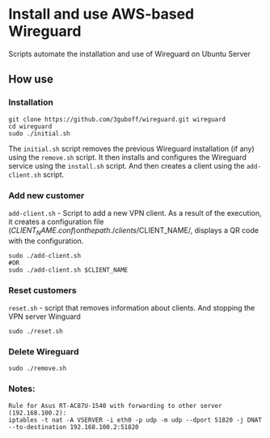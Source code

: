 # Install and use AWS-based Wireguard
Scripts automate the installation and use of Wireguard on Ubuntu Server

## How use

### Installation
```
git clone https://github.com/3guboff/wireguard.git wireguard
cd wireguard
sudo ./initial.sh
```

The `initial.sh` script removes the previous Wireguard installation (if any) using the `remove.sh` script. It then installs and configures the Wireguard service using the `install.sh` script. And then creates a client using the `add-client.sh` script.

### Add new customer
`add-client.sh` - Script to add a new VPN client. As a result of the execution, it creates a configuration file ($CLIENT_NAME.conf) on the path ./clients/$CLIENT_NAME/, displays a QR code with the configuration.

```
sudo ./add-client.sh
#OR
sudo ./add-client.sh $CLIENT_NAME
```

### Reset customers
`reset.sh` - script that removes information about clients. And stopping the VPN server Winguard
```
sudo ./reset.sh
```

### Delete Wireguard
```
sudo ./remove.sh
```

### Notes:
```
Rule for Asus RT-AC87U-1540 with forwarding to other server (192.168.100.2):
iptables -t nat -A VSERVER -i eth0 -p udp -m udp --dport 51820 -j DNAT --to-destination 192.168.100.2:51820
```

